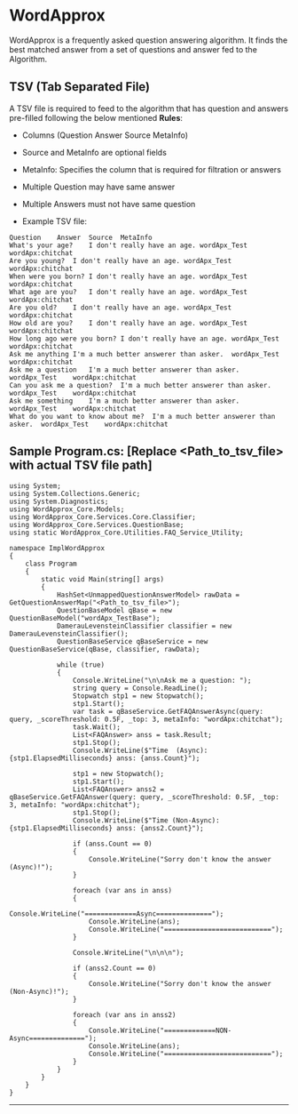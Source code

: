 # WordApprox

WordApprox is a frequently asked question answering algorithm. It finds the best matched answer from a set of questions and answer fed to the Algorithm.

## TSV (Tab Separated File)

A TSV file is required to feed to the algorithm that has question and answers pre-filled following the below mentioned **Rules**:

- Columns (Question Answer Source MetaInfo)
- Source and MetaInfo are optional fields
- MetaInfo: Specifies the column that is required for filtration or answers
- Multiple Question may have same answer
- Multiple Answers must not have same question

- Example TSV file:

```
Question	Answer	Source	MetaInfo
What's your age?	I don't really have an age.	wordApx_Test	wordApx:chitchat
Are you young?	I don't really have an age.	wordApx_Test	wordApx:chitchat
When were you born?	I don't really have an age.	wordApx_Test	wordApx:chitchat
What age are you?	I don't really have an age.	wordApx_Test	wordApx:chitchat
Are you old?	I don't really have an age.	wordApx_Test	wordApx:chitchat
How old are you?	I don't really have an age.	wordApx_Test	wordApx:chitchat
How long ago were you born?	I don't really have an age.	wordApx_Test	wordApx:chitchat
Ask me anything	I'm a much better answerer than asker.	wordApx_Test	wordApx:chitchat
Ask me a question	I'm a much better answerer than asker.	wordApx_Test	wordApx:chitchat
Can you ask me a question?	I'm a much better answerer than asker.	wordApx_Test	wordApx:chitchat
Ask me something	I'm a much better answerer than asker.	wordApx_Test	wordApx:chitchat
What do you want to know about me?	I'm a much better answerer than asker.	wordApx_Test	wordApx:chitchat

```

## Sample Program.cs: [Replace <Path_to_tsv_file> with actual TSV file path]

```
using System;
using System.Collections.Generic;
using System.Diagnostics;
using WordApprox_Core.Models;
using WordApprox_Core.Services.Core.Classifier;
using WordApprox_Core.Services.QuestionBase;
using static WordApprox_Core.Utilities.FAQ_Service_Utility;

namespace ImplWordApprox
{
    class Program
    {
        static void Main(string[] args)
        {
            HashSet<UnmappedQuestionAnswerModel> rawData = GetQuestionAnswerMap("<Path_to_tsv_file>");
            QuestionBaseModel qBase = new QuestionBaseModel("wordApx_TestBase");
            DamerauLevensteinClassifier classifier = new DamerauLevensteinClassifier();
            QuestionBaseService qBaseService = new QuestionBaseService(qBase, classifier, rawData);

            while (true)
            {
                Console.WriteLine("\n\nAsk me a question: ");
                string query = Console.ReadLine();
                Stopwatch stp1 = new Stopwatch();
                stp1.Start();
                var task = qBaseService.GetFAQAnswerAsync(query: query, _scoreThreshold: 0.5F, _top: 3, metaInfo: "wordApx:chitchat");
                task.Wait();
                List<FAQAnswer> anss = task.Result;
                stp1.Stop();
                Console.WriteLine($"Time  (Async): {stp1.ElapsedMilliseconds} anss: {anss.Count}");

                stp1 = new Stopwatch();
                stp1.Start();
                List<FAQAnswer> anss2 = qBaseService.GetFAQAnswer(query: query, _scoreThreshold: 0.5F, _top: 3, metaInfo: "wordApx:chitchat");
                stp1.Stop();
                Console.WriteLine($"Time (Non-Async): {stp1.ElapsedMilliseconds} anss: {anss2.Count}");

                if (anss.Count == 0)
                {
                    Console.WriteLine("Sorry don't know the answer (Async)!");
                }

                foreach (var ans in anss)
                {
                    Console.WriteLine("=============Async==============");
                    Console.WriteLine(ans);
                    Console.WriteLine("===========================");
                }

                Console.WriteLine("\n\n\n");

                if (anss2.Count == 0)
                {
                    Console.WriteLine("Sorry don't know the answer (Non-Async)!");
                }

                foreach (var ans in anss2)
                {
                    Console.WriteLine("=============NON-Async==============");
                    Console.WriteLine(ans);
                    Console.WriteLine("===========================");
                }
            }
        }
    }
}
```

---
